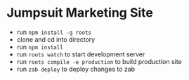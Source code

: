 # Jumpsuit Marketing Site

- run `npm install -g roots`
- clone and cd into directory
- run `npm install`
- run `roots watch` to start development server
- run `roots compile -e production` to build production site
- run `zab deploy` to deploy changes to zab
